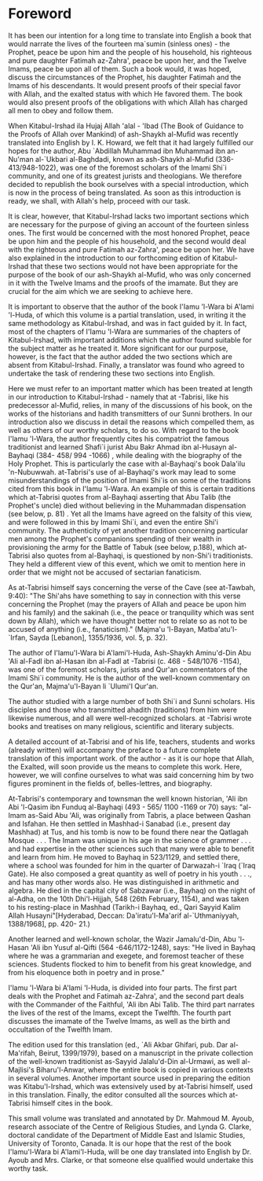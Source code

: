 Foreword
========

It has been our intention for a long time to translate into English a
book that would narrate the lives of the fourteen ma\`sumin (sinless
ones) - the Prophet, peace be upon him and the people of his household,
his righteous and pure daughter Fatimah az-Zahra', peace be upon her,
and the Twelve Imams, peace be upon all of them. Such a book would, it
was hoped, discuss the circumstances of the Prophet, his daughter
Fatimah and the Imams of his descendants. It would present proofs of
their special favor with Allah, and the exalted status with which He
favored them. The book would also present proofs of the obligations with
which Allah has charged all men to obey and follow them.

When Kitabul-Irshad ila Hujaj Allah 'alal - 'Ibad (The Book of Guidance
to the Proofs of Allah over Mankind) of ash-Shaykh al-Mufid was recently
translated into English by I. K. Howard, we felt that it had largely
fulfilled our hopes for the author, Abu \`Abdillah Muhammad ibn Muhammad
ibn an-Nu'man al-\`Ukbari al-Baghdadi, known as ash-Shaykh al-Mufid
(336-413/948-1022), was one of the foremost scholars of the Imami Shi\`i
community, and one of its greatest jurists and theologians. We therefore
decided to republish the book ourselves with a special introduction,
which is now in the process of being translated. As soon as this
introduction is ready, we shall, with Allah's help, proceed with our
task.

It is clear, however, that Kitabul-Irshad lacks two important sections
which are necessary for the purpose of giving an account of the fourteen
sinless ones. The first would be concerned with the most honored
Prophet, peace be upon him and the people of his household, and the
second would deal with the righteous and pure Fatimah az-Zahra', peace
be upon her. We have also explained in the introduction to our
forthcoming edition of Kitabul-Irshad that these two sections would not
have been appropriate for the purpose of the book of our ash-Shaykh
al-Mufid, who was only concerned in it with the Twelve Imams and the
proofs of the imamate. But they are crucial for the aim which we are
seeking to achieve here.

It is important to observe that the author of the book I'Iamu 'l-Wara
bi A'lami 'l-Huda, of which this volume is a partial translation, used,
in writing it the same methodology as Kitabul-Irshad, and was in fact
guided by it. In fact, most of the chapters of I'Iamu 'l-Wara are
summaries of the chapters of Kitabul-Irshad, with important additions
which the author found suitable for the subject matter as he treated it.
More significant for our purpose, however, is the fact that the author
added the two sections which are absent from Kitabul-Irshad. Finally, a
translator was found who agreed to undertake the task of rendering these
two sections into English.

Here we must refer to an important matter which has been treated at
length in our introduction to Kitabul-Irshad - namely that at -Tabrisi,
like his predecessor al-Mufid, relies, in many of the discussions of his
book, on the works of the historians and hadith transmitters of our
Sunni brothers. In our introduction also we discuss in detail the
reasons which compelled them, as well as others of our worthy scholars,
to do so. With regard to the book I'lamu 'l-Wara, the author frequently
cites his compatriot the famous traditionist and learned Shafi\`i jurist
Abu Bakr Ahmad ibn al-Husayn al-Bayhaqi (384- 458/ 994 -1066) , while
dealing with the biography of the Holy Prophet. This is particularly the
case with al-Bayhaqi's book Dala'ilu 'n-Nubuwwah. at-Tabrisi's use of
al-Bayhaqi's work may lead to some misunderstandings of the position of
Imami Shi\`is on some of the traditions cited from this book in I'lamu
'l-Wara. An example of this is certain traditions which at-Tabrisi
quotes from al-Bayhaqi asserting that Abu Talib (the Prophet's uncle)
died without believing in the Muhammadan dispensation (see below, p. 81)
. Yet all the Imams have agreed on the falsity of this view, and were
followed in this by Imami Shi\`i, and even the entire Shi'i community.
The authenticity of yet another tradition concerning particular men
among the Prophet's companions spending of their wealth in provisioning
the army for the Battle of Tabuk (see below, p.188), which at-Tabrisi
also quotes from al-Bayhaqi, is questioned by non-Shi'i traditionists.
They held a different view of this event, which we omit to mention here
in order that we might not be accused of sectarian fanaticism.

As at-Tabrisi himself says concerning the verse of the Cave (see
at-Tawbah, 9:40): "The Shi'ahs have something to say in connection with
this verse concerning the Prophet (may the prayers of Allah and peace be
upon him and his family) and the sakinah (i.e., the peace or tranquility
which was sent down by Allah), which we have thought better not to
relate so as not to be accused of anything (i.e., fanaticism)." (Majma'u
'l-Bayan, Matba'atu'l-\`Irfan, Sayda [Lebanon], 1355/1936, vol. 5, p.
32).

The author of I'lamu'l-Wara bi A'lami'l-Huda, Ash-Shaykh Aminu'd-Din
Abu 'Ali al-Fadl ibn al-Hasan ibn al-Fadl at -Tabrisi (c. 468 -
548/1076 -1154), was one of the foremost scholars, jurists and Qur'an
commentators of the Imami Shi\`i community. He is the author of the
well-known commentary on the Qur'an, Majma'u'l-Bayan li \`Ulumi'l
Qur'an.

The author studied with a large number of both Shi\`i and Sunni
scholars. His disciples and those who transmitted ahadith (traditions)
from him were likewise numerous, and all were well-recognized scholars.
at -Tabrisi wrote books and treatises on many religious, scientific and
literary subjects.

A detailed account of at-Tabrisi and of his life, teachers, students
and works (already written) will accompany the preface to a future
complete translation of this important work. of the author - as it is
our hope that Allah, the Exalted, will soon provide us the means to
complete this work. Here, however, we will confine ourselves to what was
said concerning him by two figures prominent in the fields of,
belles-lettres, and biography.

At-Tabrisi's contemporary and townsman the well known historian, 'Ali
ibn Abi 'l-Qasim ibn Funduq al-Bayhaqi (493 - 565/ 1100 -1169 or 70)
says: "al-Imam as-Said Abu 'Ali, was originally from Tabris, a place
between Qashan and Isfahan. He then settled in Mashhad-i Sanabad (i.e.,
present day Mashhad) at Tus, and his tomb is now to be found there near
the Qatlagah Mosque . . . The Imam was unique in his age in the science
of grammer . . . and had expertise in the other sciences such that many
were able to benefit and learn from him. He moved to Bayhaq in 523/1129,
and settled there, where a school was founded for him in the quarter of
Darwazah-i \`Iraq (\`Iraq Gate). He also composed a great quantity as
well of poetry in his youth . . ., and has many other words also. He was
distinguished in arithmetic and algebra. He died in the capital city of
Sabzawar (i.e., Bayhaq) on the night of al-Adha, on the 10th
Dhi'l-Hijjah, 548 (26th February, 1154), and was taken to his
resting-place in Mashhad (Tarikh-i Bayhaq, ed., Qari Sayyid Kalim Allah
Husayni"[Hyderabad, Deccan: Da'iratu'l-Ma'arif al-\`Uthmaniyyah,
1388/1968], pp. 420- 21.)

Another learned and well-known scholar, the Wazir Jamalu'd-Din, Abu
'l-Hasan 'Ali ibn Yusuf al-Qifti (564 -646/1172-1248), says: "He lived
in Bayhaq where he was a grammarian and exegete, and foremost teacher of
these sciences. Students flocked to him to benefit from his great
knowledge, and from his eloquence both in poetry and in prose."

I'lamu 'l-Wara bi A'lami 'l-Huda, is divided into four parts. The first
part deals with the Prophet and Fatimah az-Zahra', and the second part
deals with the Commander of the Faithful, 'Ali ibn Abi Talib. The third
part narrates the lives of the rest of the Imams, except the Twelfth.
The fourth part discusses the imamate of the Twelve Imams, as well as
the birth and occultation of the Twelfth lmam.

The edition used for this translation (ed., \`Ali Akbar Ghifari, pub.
Dar al-Ma'rifah, Beirut, 1399/1979), based on a manuscript in the
private collection of the well-known traditionist as-Sayyid Jalalu'd-Din
al-Urmawi, as well al-Majlisi's Biharu'l-Anwar, where the entire book is
copied in various contexts in several volumes. Another important source
used in preparing the edition was Kitabu'l-Irshad, which was extensively
used by at-Tabrisi himself, used in this translation. Finally, the
editor consulted all the sources which at-Tabrisi himself cites in the
book.

This small volume was translated and annotated by Dr. Mahmoud M. Ayoub,
research associate of the Centre of Religious Studies, and Lynda G.
Clarke, doctoral candidate of the Department of Middle East and Islamic
Studies, University of Toronto, Canada. It is our hope that the rest of
the book I'lamu'l-Wara bi A'lami'l-Huda, will be one day translated into
English by Dr. Ayoub and Mrs. Clarke, or that someone else qualified
would undertake this worthy task.


